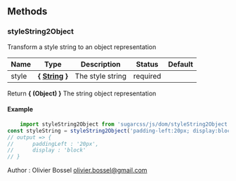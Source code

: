 ## Methods


### styleString2Object

Transform a style string to an object representation



Name  |  Type  |  Description  |  Status  |  Default
------------  |  ------------  |  ------------  |  ------------  |  ------------
style  |  **{ [String](https://developer.mozilla.org/fr/docs/Web/JavaScript/Reference/Objets_globaux/String) }**  |  The style string  |  required  |

Return **{ (Object) }** The string object representation

#### Example
```js
	import styleString2Object from 'sugarcss/js/dom/styleString2Object'
const styleString = styleString2Object('padding-left:20px; display:block;');
// output => {
//		paddingLeft : '20px',
// 		display : 'block'
// }
```
Author : Olivier Bossel <olivier.bossel@gmail.com>
